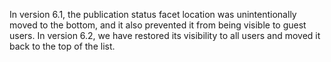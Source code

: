 In version 6.1, the publication status facet location was unintentionally moved to the bottom, and it also prevented it from being visible to guest users. In version 6.2, we have restored its visibility to all users and moved it back to the top of the list.